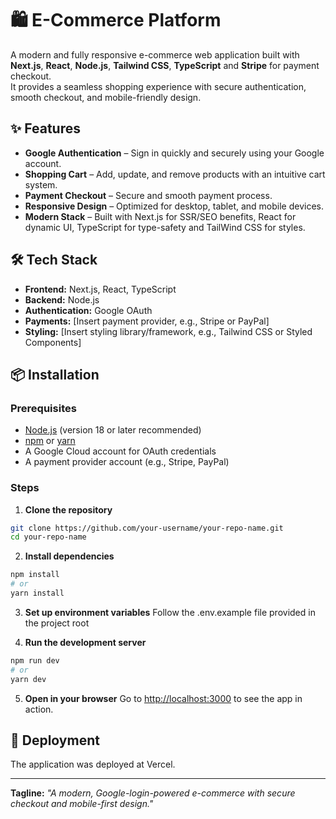 # 🛍️ E-Commerce Platform

A modern and fully responsive e-commerce web application built with **Next.js**, **React**, **Node.js**, **Tailwind CSS**, **TypeScript** and **Stripe** for payment checkout.  
It provides a seamless shopping experience with secure authentication, smooth checkout, and mobile-friendly design.

## ✨ Features
- **Google Authentication** – Sign in quickly and securely using your Google account.
- **Shopping Cart** – Add, update, and remove products with an intuitive cart system.
- **Payment Checkout** – Secure and smooth payment process.
- **Responsive Design** – Optimized for desktop, tablet, and mobile devices.
- **Modern Stack** – Built with Next.js for SSR/SEO benefits, React for dynamic UI, TypeScript for type-safety and TailWind CSS for styles.

## 🛠️ Tech Stack
- **Frontend:** Next.js, React, TypeScript
- **Backend:** Node.js
- **Authentication:** Google OAuth
- **Payments:** [Insert payment provider, e.g., Stripe or PayPal]
- **Styling:** [Insert styling library/framework, e.g., Tailwind CSS or Styled Components]

## 📦 Installation

### Prerequisites
- [Node.js](https://nodejs.org/) (version 18 or later recommended)
- [npm](https://www.npmjs.com/) or [yarn](https://yarnpkg.com/)
- A Google Cloud account for OAuth credentials
- A payment provider account (e.g., Stripe, PayPal)

### Steps

1. **Clone the repository**
```bash
git clone https://github.com/your-username/your-repo-name.git
cd your-repo-name
```

2. **Install dependencies**
```bash
npm install
# or
yarn install
```

3. **Set up environment variables**
Follow the .env.example file provided in the project root

4. **Run the development server**
```bash
npm run dev
# or
yarn dev
```

5. **Open in your browser**
Go to [http://localhost:3000](http://localhost:3000) to see the app in action.

## 🚀 Deployment
The application was deployed at Vercel.

---
**Tagline:** _"A modern, Google-login-powered e-commerce with secure checkout and mobile-first design."_
